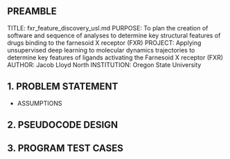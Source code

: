## PREAMBLE

TITLE: fxr_feature_discovery_usl.md
PURPOSE: To plan the creation of software and sequence of analyses to determine key structural features of drugs binding to the farnesoid X receptor (FXR)
PROJECT: Applying unsupervised deep learning to molecular dynamics trajectories to determine key features of ligands activating the Farnesoid X receptor (FXR)
AUTHOR: Jacob Lloyd North
INSTITUTION: Oregon State University

## 1. PROBLEM STATEMENT

- ASSUMPTIONS

## 2. PSEUDOCODE DESIGN

## 3. PROGRAM TEST CASES
